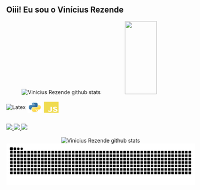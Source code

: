 ## Oiii! Eu sou o Vinícius Rezende

<div align="center">
	<img width="49%" height="195px" src="https://github-readme-stats.vercel.app/api?username=vprezende&theme=tokyonight&show_icons=true&hide_border=true&count_private=true&hide=issues&bg_color=0d1117" alt="Vinicius Rezende github stats"/>
	<img width="41%" height="195px" src="https://github-readme-stats.vercel.app/api/top-langs/?username=vprezende&theme=tokyonight&show_icons=true&hide_border=true&layout=compact&bg_color=0d1117"/>
</div>
    
<div><br>
  <img align="center" alt="Latex" height="30" width="40" src="https://img.shields.io/badge/LaTeX-%23333.svg">
  <img align="center" alt="Python" height="30" width="40" src="https://raw.githubusercontent.com/devicons/devicon/master/icons/python/python-original.svg">
  <img align="center" alt="JavaScript" height="30" width="40" src="https://raw.githubusercontent.com/devicons/devicon/master/icons/javascript/javascript-plain.svg">
</div>

##
 
<div>
	<a href="http://lattes.cnpq.br/3090486923351339">
		<img src="https://img.shields.io/badge/lattes-004AAD?style=for-the-badge&logoColor=white">
	</a> 
	<a href ="mailto:vinicius.rezende@gsuite.iff.edu.br">
		<img src="https://img.shields.io/badge/-Gmail-%23333?style=for-the-badge&logo=gmail&logoColor=white">
	</a>
  <a href="https://www.linkedin.com/in/vprezende">
		<img src="https://img.shields.io/badge/-LinkedIn-%230077B5?style=for-the-badge&logo=linkedin&logoColor=white">
	</a>
</div>

<br>

<div align="center">
	<img src="https://github-profile-trophy.vercel.app/?username=vprezende&theme=dracula&row=2&no-bg=true&column=3&margin-w=15&margin-h=15" alt="Vinicius Rezende github stats"/>
</div>

<picture align="center">
  <source media="(prefers-color-scheme: dark)" srcset="https://raw.githubusercontent.com/vprezende/vprezende/output/github-contribution-grid-snake-dark.svg">
  <source media="(prefers-color-scheme: light)" srcset="https://raw.githubusercontent.com/vprezende/vprezende/output/github-contribution-grid-snake-dark.svg">
  <img align="center" alt="github contribution grid snake animation" src="https://raw.githubusercontent.com/vprezende/vprezende/output/github-contribution-grid-snake.svg">
</picture>
